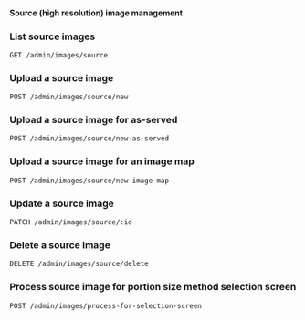 #### Source (high resolution) image management

### List source images

`GET /admin/images/source`

### Upload a source image

`POST /admin/images/source/new`

### Upload a source image for as-served 

`POST /admin/images/source/new-as-served`

### Upload a source image for an image map

`POST /admin/images/source/new-image-map`

### Update a source image

`PATCH /admin/images/source/:id`

### Delete a source image

`DELETE /admin/images/source/delete`

### Process source image for portion size method selection screen

`POST /admin/images/process-for-selection-screen`
